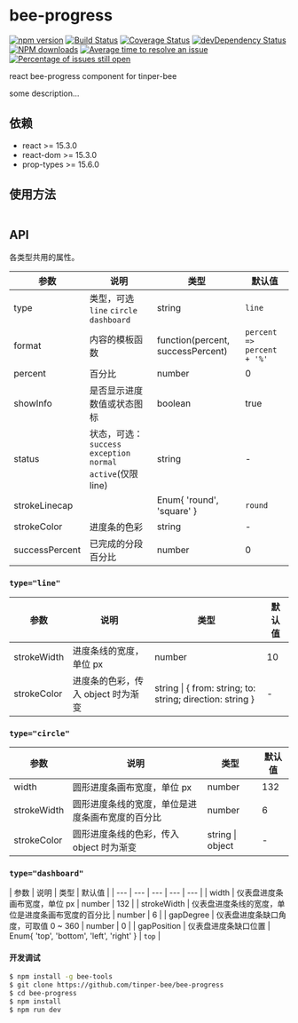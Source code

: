# bee-progress

[![npm version](https://img.shields.io/npm/v/bee-progress.svg)](https://www.npmjs.com/package/bee-progress)
[![Build Status](https://img.shields.io/travis/tinper-bee/bee-progress/master.svg)](https://travis-ci.org/tinper-bee/bee-progress)
[![Coverage Status](https://coveralls.io/repos/github/tinper-bee/bee-progress/badge.svg?branch=master)](https://coveralls.io/github/tinper-bee/bee-progress?branch=master)
[![devDependency Status](https://img.shields.io/david/dev/tinper-bee/bee-progress.svg)](https://david-dm.org/tinper-bee/bee-progress#info=devDependencies)
[![NPM downloads](http://img.shields.io/npm/dm/bee-progress.svg?style=flat)](https://npmjs.org/package/bee-progress)
[![Average time to resolve an issue](http://isitmaintained.com/badge/resolution/tinper-bee/bee-progress.svg)](http://isitmaintained.com/project/tinper-bee/bee-progress "Average time to resolve an issue")
[![Percentage of issues still open](http://isitmaintained.com/badge/open/tinper-bee/bee-progress.svg)](http://isitmaintained.com/project/tinper-bee/bee-progress "Percentage of issues still open")


react bee-progress component for tinper-bee

some description...

## 依赖

- react >= 15.3.0
- react-dom >= 15.3.0
- prop-types >= 15.6.0

## 使用方法

```js

```



## API

 各类型共用的属性。

| 参数 | 说明 | 类型 | 默认值 | 
| --- | --- | --- | --- | 
| type | 类型，可选 `line` `circle` `dashboard` | string | `line` |  
| format | 内容的模板函数 | function(percent, successPercent) | `percent => percent + '%'` | 
| percent | 百分比 | number | 0 | 
| showInfo | 是否显示进度数值或状态图标 | boolean | true | 
| status | 状态，可选：`success` `exception` `normal` `active`(仅限 line) | string | - |
| strokeLinecap |  | Enum{ 'round', 'square' } | `round` | 
| strokeColor | 进度条的色彩 | string | - | 
| successPercent | 已完成的分段百分比 | number | 0 | 

### `type="line"`

| 参数 | 说明 | 类型 | 默认值 | 
| --- | --- | --- | --- | 
| strokeWidth | 进度条线的宽度，单位 px | number | 10 | 
| strokeColor | 进度条的色彩，传入 object 时为渐变 | string \| { from: string; to: string; direction: string } | - | 

### `type="circle"`

| 参数 | 说明 | 类型 | 默认值 | 
| --- | --- | --- | --- | 
| width | 圆形进度条画布宽度，单位 px | number | 132 | 
| strokeWidth | 圆形进度条线的宽度，单位是进度条画布宽度的百分比 | number | 6 | 
| strokeColor | 圆形进度条线的色彩，传入 object 时为渐变 | string \| object | - | 

### `type="dashboard"`

| 参数 | 说明 | 类型 | 默认值 | 
| --- | --- | --- | --- | --- |
| width | 仪表盘进度条画布宽度，单位 px | number | 132 |
| strokeWidth | 仪表盘进度条线的宽度，单位是进度条画布宽度的百分比 | number | 6 |
| gapDegree | 仪表盘进度条缺口角度，可取值 0 ~ 360 | number | 0 | 
| gapPosition | 仪表盘进度条缺口位置 | Enum{ 'top', 'bottom', 'left', 'right' } | `top` | 

#### 开发调试

```sh
$ npm install -g bee-tools
$ git clone https://github.com/tinper-bee/bee-progress
$ cd bee-progress
$ npm install
$ npm run dev
```
